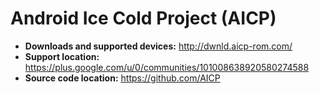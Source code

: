 # Android Ice Cold Project (AICP)

+ **Downloads and supported devices:** http://dwnld.aicp-rom.com/
+ **Support location:** https://plus.google.com/u/0/communities/101008638920580274588
+ **Source code location:** https://github.com/AICP

